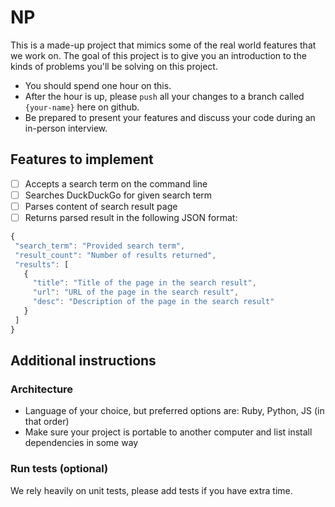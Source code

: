 # NP
This is a made-up project that mimics some of the real world features that we work on. The goal of this project is to give you an introduction to the kinds of problems you'll be solving on this project.

 - You should spend one hour on this.
 - After the hour is up, please `push` all your changes to a branch called `{your-name}` here on github.
 - Be prepared to present your features and discuss your code during an in-person interview.
 
 ## Features to implement
 
 - [ ] Accepts a search term on the command line
 - [ ] Searches DuckDuckGo for given search term
 - [ ] Parses content of search result page
 - [ ] Returns parsed result in the following JSON format:

 ```js
 {
  "search_term": "Provided search term",
  "result_count": "Number of results returned",
  "results": [
    {
      "title": "Title of the page in the search result",
      "url": "URL of the page in the search result",
      "desc": "Description of the page in the search result"
    }
  ]
}
 ```
 
## Additional instructions

### Architecture
- Language of your choice, but preferred options are: Ruby, Python, JS (in that order)
- Make sure your project is portable to another computer and list install dependencies in some way


### Run tests (optional)

We rely heavily on unit tests, please add tests if you have extra time.
